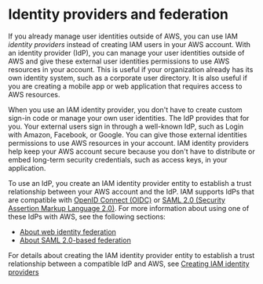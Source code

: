 # Identity providers and federation<a name="id_roles_providers"></a>

If you already manage user identities outside of AWS, you can use IAM *identity providers* instead of creating IAM users in your AWS account\. With an identity provider \(IdP\), you can manage your user identities outside of AWS and give these external user identities permissions to use AWS resources in your account\. This is useful if your organization already has its own identity system, such as a corporate user directory\. It is also useful if you are creating a mobile app or web application that requires access to AWS resources\.

When you use an IAM identity provider, you don't have to create custom sign\-in code or manage your own user identities\. The IdP provides that for you\. Your external users sign in through a well\-known IdP, such as Login with Amazon, Facebook, or Google\. You can give those external identities permissions to use AWS resources in your account\. IAM identity providers help keep your AWS account secure because you don't have to distribute or embed long\-term security credentials, such as access keys, in your application\.

To use an IdP, you create an IAM identity provider entity to establish a trust relationship between your AWS account and the IdP\. IAM supports IdPs that are compatible with [OpenID Connect \(OIDC\)](http://openid.net/connect/) or [SAML 2\.0 \(Security Assertion Markup Language 2\.0\)](https://wiki.oasis-open.org/security)\. For more information about using one of these IdPs with AWS, see the following sections: 
+ [About web identity federation](id_roles_providers_oidc.md)
+ [About SAML 2\.0\-based federation](id_roles_providers_saml.md)

For details about creating the IAM identity provider entity to establish a trust relationship between a compatible IdP and AWS, see [Creating IAM identity providers](id_roles_providers_create.md)